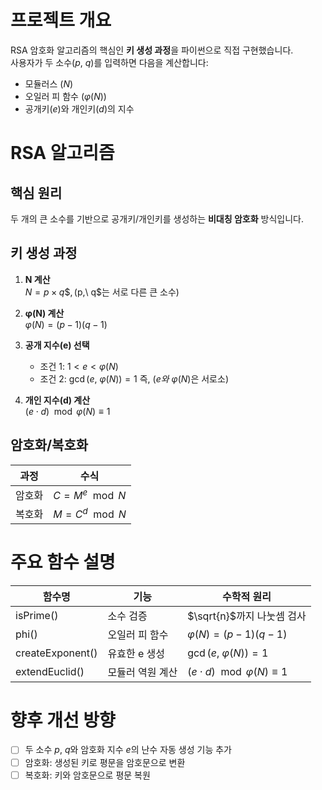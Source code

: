 # 프로젝트 개요
RSA 암호화 알고리즘의 핵심인 **키 생성 과정**을 파이썬으로 직접 구현했습니다.  
사용자가 두 소수($p,\ q$)를 입력하면 다음을 계산합니다:
- 모듈러스 $(N)$
- 오일러 피 함수 $(\varphi(N))$
- 공개키($e$)와 개인키($d$)의 지수

# RSA 알고리즘
## 핵심 원리
두 개의 큰 소수를 기반으로 공개키/개인키를 생성하는 **비대칭 암호화** 방식입니다.

## 키 생성 과정
1. **N 계산**  
   $N = p \times q\$, ($p,\ q$는 서로 다른 큰 소수)

2. **φ(N) 계산**  
   $\varphi(N) = (p-1)(q-1)$

3. **공개 지수(e) 선택**  
   - 조건 1: $1 < e < \varphi(N)$  
   - 조건 2: $\gcd(e,\ \varphi(N)) = 1$ 즉, ($e와\ \varphi(N)$은 서로소)

4. **개인 지수(d) 계산**  
   $(e \cdot d) \mod \varphi(N) \equiv 1$

## 암호화/복호화
| 과정       | 수식                     |
|------------|--------------------------|
| 암호화    | $C = M^e \mod N$      |
| 복호화    | $M = C^d \mod N$      |

# 주요 함수 설명
| 함수명 | 기능 | 수학적 원리 |
|--------|------|-------------|
| isPrime() | 소수 검증 | $\sqrt{n}$까지 나눗셈 검사 |
| phi() | 오일러 피 함수 | $\varphi(N) = (p-1)(q-1)$ |
| createExponent() | 유효한 e 생성 | $\gcd(e,\ \varphi(N)) = 1$ |
| extendEuclid() | 모듈러 역원 계산 | $(e \cdot d) \mod \varphi(N) \equiv 1$

# 향후 개선 방향  

- [ ] 두 소수 $p,\ q$와 암호화 지수 $e$의 난수 자동 생성 기능 추가
- [ ] 암호화: 생성된 키로 평문을 암호문으로 변환
- [ ] 복호화: 키와 암호문으로 평문 복원
